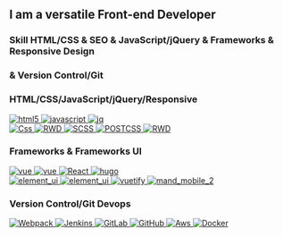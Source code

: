 ## I am a versatile Front-end Developer
### Skill HTML/CSS & SEO & JavaScript/jQuery & Frameworks & Responsive Design
### & Version Control/Git
### HTML/CSS/JavaScript/jQuery/Responsive
<p align="left">
  <a href="#">
     <img src="https://img.shields.io/badge/F2E-Html-html" alt="html5">
  </a>
  <a href="#">
     <img src="https://img.shields.io/badge/F2E-Javascript-javascript" alt="javascript">
  </a>
  <a href="#">
     <img src="https://img.shields.io/badge/F2E-Jquery-jquery" alt="jq">
  </a>
  <br/>
  <a href="#">
     <img src="https://img.shields.io/badge/F2E-CSS-red" alt="Css">
  </a>
  <a href="#">
     <img src="https://img.shields.io/badge/F2E-RWD-red" alt="RWD">
  </a>
  <a href="#">
     <img src="https://img.shields.io/badge/F2E-SCSS-red" alt="SCSS">
  </a>
  <a href="#">
     <img src="https://img.shields.io/badge/F2E-POSTCSS-red" alt="POSTCSS">
  </a>
  <a href="#">
     <img src="https://img.shields.io/badge/F2E-BABEL-red" alt="RWD">
  </a>
</p>

### Frameworks & Frameworks UI

<p>
  <a href="#">
     <img src="https://img.shields.io/badge/Frameworks-Vue-vue" alt="vue">
  </a>
   <a href="#">
     <img src="https://img.shields.io/badge/Frameworks-Vue_NUXT-vue" alt="vue">
  </a>
  <a href="#">
     <img src="https://img.shields.io/badge/Frameworks-React-React" alt="React">
  </a>
  <a href="#">
     <img src="https://img.shields.io/badge/Frameworks-Hugo-hugo" alt="hugo">
  </a>
  <br/>
  <a href="#">
     <img src="https://img.shields.io/badge/tempelate_UI-bootstrap-orange" alt="element_ui">
  </a>
  <a href="#">
     <img src="https://img.shields.io/badge/tempelate_UI-element_ui-orange" alt="element_ui">
  </a>
  <a href="#">
     <img src="https://img.shields.io/badge/tempelate_UI-vuetify_js-orange" alt="vuetify">
  </a>
  <a href="#">
     <img src="https://img.shields.io/badge/tempelate_UI-mand_mobile_2-orange" alt="mand_mobile_2">
  </a>
</p>

### Version Control/Git Devops

<p>
  <a href="#">
     <img src="https://img.shields.io/badge/Version_Control-Webpack-red" alt="Webpack">
  </a>
  <a href="#">
     <img src="https://img.shields.io/badge/CICD-Jenkins-blue" alt="Jenkins">
  </a>
  <a href="#">
     <img src="https://img.shields.io/badge/CICD-GitLab-blue" alt="GitLab">
  </a>
  <a href="#">
     <img src="https://img.shields.io/badge/CICD-GitHub-blue" alt="GitHub">
  </a>
  <a href="#">
     <img src="https://img.shields.io/badge/CLOUD-Aws-blue" alt="Aws">
  </a>
  <a href="#">
     <img src="https://img.shields.io/badge/CLOUD-Docker-blue" alt="Docker">
  </a>
</p>


